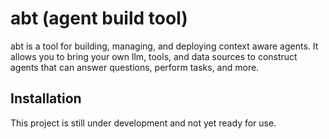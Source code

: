 # abt (agent build tool)

abt is a tool for building, managing, and deploying context aware agents. It allows you to bring your own llm, tools, and data sources to construct agents that can answer questions, perform tasks, and more.

## Installation

This project is still under development and not yet ready for use.
